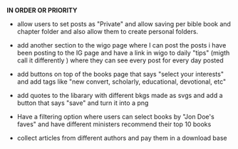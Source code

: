 **IN ORDER OR PRIORITY**

-  allow users to set posts as "Private" and allow saving per bible book and chapter folder and also allow them to create personal folders.

-  add another section to the wigo page where I can post the posts i have been posting to the IG page and have a link in wigo to daily "tips" (migth call it differently ) where they can see every post for every day posted

-  add buttons on top of the books page that says "select your interests" and add tags like "new convert, scholarly, educational, devotional, etc"

-  add quotes to the libarary with different bkgs made as svgs and add a button that says "save" and turn it into a png

-  Have a filtering option where users can select books by "Jon Doe's faves" and have different ministers recommend their top 10 books

-  collect articles from different authors and pay them in a download base

